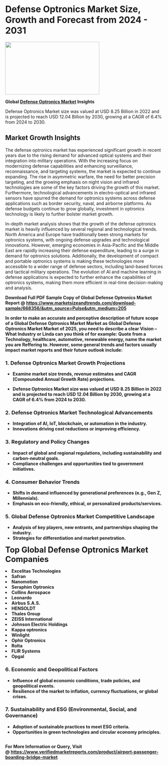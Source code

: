 <H1>Defense Optronics Market Size, Growth and Forecast from 2024 - 2031</H1><img class="aligncenter size-medium wp-image-584254" src="https://thirdeyenews.in/wp-content/uploads/2024/09/Global-Market-Research-300x168.jpeg" alt="" width="300" height="168" /><p><strong>Global&nbsp;<a href="https://www.marketsizeandtrends.com/download-sample/668356/&amp;utm_source=Pulse&amp;utm_medium=205">Defense Optronics Market</a> Insights</strong></p><p>Defense Optronics Market size was valued at USD 8.25 Billion in 2022 and is projected to reach USD 12.04 Billion by 2030, growing at a CAGR of 6.4% from 2024 to 2030.</p><p><h2>Market Growth Insights</h2> <p>The defense optronics market has experienced significant growth in recent years due to the rising demand for advanced optical systems and their integration into military operations. With the increasing focus on modernizing defense capabilities and enhancing surveillance, reconnaissance, and targeting systems, the market is expected to continue expanding. The rise in asymmetric warfare, the need for better precision targeting, and the growing emphasis on night vision and infrared technologies are some of the key factors driving the growth of this market. Furthermore, technological advancements in electro-optical and infrared sensors have spurred the demand for optronics systems across defense applications such as border security, naval, and airborne platforms. As defense budgets continue to grow globally, investment in optronics technology is likely to further bolster market growth.</p> <p><strong></strong></p> <p>In-depth market analysis shows that the growth of the defense optronics market is heavily influenced by several regional and technological trends. North America and Europe have traditionally been strong markets for optronics systems, with ongoing defense upgrades and technological innovations. However, emerging economies in Asia-Pacific and the Middle East are rapidly increasing their defense expenditure, leading to a surge in demand for optronics solutions. Additionally, the development of compact and portable optronics systems is making these technologies more accessible to a wider range of defense sectors, including land-based forces and tactical military operations. The evolution of AI and machine learning in defense applications is expected to further enhance the capabilities of optronics systems, making them more efficient in real-time decision-making and analysis. <p><strong></p><p><span class=""><strong>Download Full PDF Sample Copy of Global Defense Optronics Market Report</strong> @ <a href="https://www.marketsizeandtrends.com/download-sample/668356/&amp;utm_source=Pulse&amp;utm_medium=205" target="_blank">https://www.marketsizeandtrends.com/download-sample/668356/&amp;utm_source=Pulse&amp;utm_medium=205</a></span></p><p>In order to make an accurate and perceptive description of future scope of a Global&nbsp;Defense Optronics Market Market as Global&nbsp;Defense Optronics Market Market of 2025, you need to describe a clear Vision &ndash; What Industry or Linda can you think of for example: Quote from a Technology, healthcare, automotive, renewable energy, name the market you are Reffering to. However, some general trends and factors usually impact market reports and their future outlook include:</p><h3>1.&nbsp;<strong>Defense Optronics Market Growth Projections</strong></h3><ul><li>Examine market size trends, revenue estimates and CAGR (Compounded Annual Growth Rate) projections.</li><li><p>Defense Optronics Market size was valued at USD 8.25 Billion in 2022 and is projected to reach USD 12.04 Billion by 2030, growing at a CAGR of 6.4% from 2024 to 2030.</p></li></ul><h3>2.&nbsp;<strong>Defense Optronics Market Technological Advancements</strong></h3><ul><li>Integration of AI, IoT, blockchain, or automation in the industry.</li><li>Innovations driving cost reductions or improving efficiency.</li></ul><h3>3.&nbsp;<strong>Regulatory and Policy Changes</strong></h3><ul><li>Impact of global and regional regulations, including sustainability and carbon-neutral goals.</li><li>Compliance challenges and opportunities tied to government initiatives.</li></ul><h3>4.&nbsp;<strong>Consumer Behavior Trends</strong></h3><ul><li>Shifts in demand influenced by generational preferences (e.g., Gen Z, Millennials).</li><li>Emphasis on eco-friendly, ethical, or personalized products/services.</li></ul><h3>5.&nbsp;<strong>Global Defense Optronics Market Competitive Landscape</strong></h3><ul><li>Analysis of key players, new entrants, and partnerships shaping the industry.</li><li>Strategies for differentiation and market penetration.</li></ul><p data-pm-slice="1 1 []"><span style="color: inherit; font-family: inherit; font-size: 25px;">Top Global Defense Optronics Market Companies</span></p><div class="" data-test-id=""><p><li>Excelitas Technologies</li><li> Safran</li><li> Nanomotion</li><li> Seraphim Optronics</li><li> Collins Aerospace</li><li> Leonardo</li><li> Airbus S.A.S.</li><li> HENSOLDT</li><li> Thales Group</li><li> ZEISS International</li><li> Johnson Electric Holdings</li><li> Kappa optronics</li><li> Winlight</li><li> Ophir Optronics</li><li> Rolta</li><li> FLIR Systems</li><li> Opgal</li></p></div><h3>6.&nbsp;<strong>Economic and Geopolitical Factors</strong></h3><ul><li>Influence of global economic conditions, trade policies, and geopolitical events.</li><li>Resilience of the market to inflation, currency fluctuations, or global crises.</li></ul><h3>7.&nbsp;<strong>Sustainability and ESG (Environmental, Social, and Governance)</strong></h3><ul><li>Adoption of sustainable practices to meet ESG criteria.</li><li>Opportunities in green technologies and circular economy principles.</li></ul><h2><strong style="font-size: 14px;">For More Information or Query, Visit @&nbsp;</strong><a style="background-color: #ffffff; font-size: 14px;" href="https://www.marketsizeandtrends.com/report/defense-optronics-market/" target="_blank">https://www.verifiedmarketreports.com/product/airport-passenger-boarding-bridge-market</a></h2>
